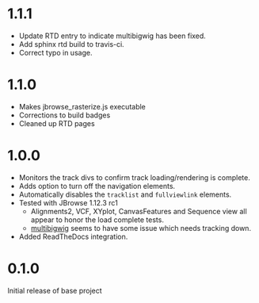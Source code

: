 1.1.1
=====
* Update RTD entry to indicate multibigwig has been fixed.
* Add sphinx rtd build to travis-ci.
* Correct typo in usage.

1.1.0
=====
* Makes jbrowse_rasterize.js executable
* Corrections to build badges
* Cleaned up RTD pages

1.0.0
=====
* Monitors the track divs to confirm track loading/rendering is complete.
* Adds option to turn off the navigation elements.
* Automatically disables the `tracklist` and `fullviewlink` elements.
* Tested with JBrowse 1.12.3 rc1
  * Alignments2, VCF, XYplot, CanvasFeatures and Sequence view all appear to honor the load complete tests.
  * [multibigwig](https://github.com/elsiklab/multibigwig) seems to have some issue which needs tracking down.
* Added ReadTheDocs integration.

0.1.0
=====
Initial release of base project
